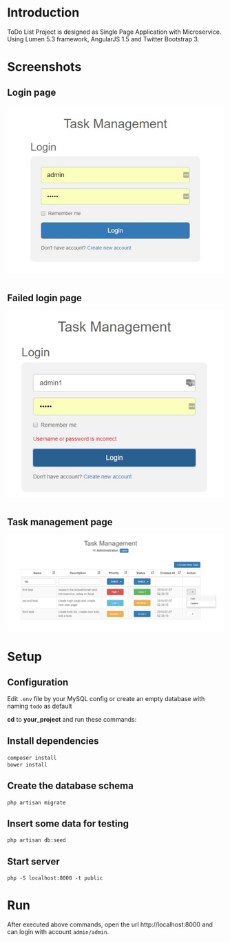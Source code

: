 # Introduction

ToDo List Project is designed as Single Page Application with Microservice.
Using Lumen 5.3 framework, AngularJS 1.5 and Twitter Bootstrap 3.

# Screenshots

## Login page
![Login page](https://raw.githubusercontent.com/tanmaigit/todolist/master/login.jpg)
## Failed login page
![Failed login page](https://raw.githubusercontent.com/tanmaigit/todolist/master/failed-login.jpg)
## Task management page
![Task page](https://raw.githubusercontent.com/tanmaigit/todolist/master/tasks.jpg)

# Setup

## Configuration

Edit `.env` file by your MySQL config or create an empty database with naming `todo` as default

**cd** to **your_project** and run these commands:

## Install dependencies
```
composer install
bower install
```

## Create the database schema
```
php artisan migrate
```

## Insert some data for testing
```
php artisan db:seed
```

## Start server
```
php -S localhost:8000 -t public
```

# Run

After executed above commands, open the url http://localhost:8000 and can login with account `admin/admin`.